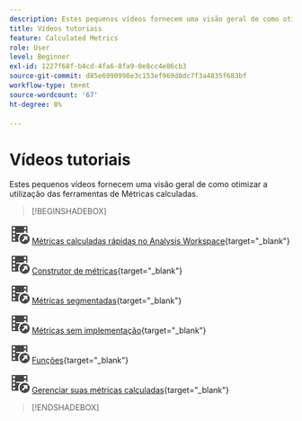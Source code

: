 ```yaml
---
description: Estes pequenos vídeos fornecem uma visão geral de como otimizar a utilização das ferramentas de Métricas calculadas.
title: Vídeos tutoriais
feature: Calculated Metrics
role: User
level: Beginner
exl-id: 1227f68f-b4cd-4fa6-8fa9-0e8cc4e86cb3
source-git-commit: d85e6990998e3c153ef969d8dc7f3a4835f683bf
workflow-type: tm+mt
source-wordcount: '67'
ht-degree: 8%

---
```


# Vídeos tutoriais

Estes pequenos vídeos fornecem uma visão geral de como otimizar a utilização das ferramentas de Métricas calculadas.

>[!BEGINSHADEBOX]

![VideoCheckedOut](/help/assets/icons/VideoCheckedOut.svg) [Métricas calculadas rápidas no Analysis Workspace](https://experienceleague.adobe.com/docs/analytics-learn/tutorials/components/calculated-metrics/quick-calculated-metrics-in-analysis-workspace.html?lang=pt-BR){target="_blank"}

![VideoCheckedOut](/help/assets/icons/VideoCheckedOut.svg) [Construtor de métricas](https://experienceleague.adobe.com/docs/analytics-learn/tutorials/components/calculated-metrics/calculated-metrics-metric-builder.html?lang=pt-BR){target="_blank"}

![VideoCheckedOut](/help/assets/icons/VideoCheckedOut.svg) [Métricas segmentadas](https://experienceleague.adobe.com/docs/analytics-learn/tutorials/components/calculated-metrics/calculated-metrics-segmented-metrics.html?lang=pt-BR){target="_blank"}

![VideoCheckedOut](/help/assets/icons/VideoCheckedOut.svg) [Métricas sem implementação](https://experienceleague.adobe.com/docs/analytics-learn/tutorials/components/calculated-metrics/calculated-metrics-implementationless-metrics.html?lang=pt-BR){target="_blank"}

![SaídaDeVídeo](/help/assets/icons/VideoCheckedOut.svg) [Funções](https://experienceleague.adobe.com/docs/analytics-learn/tutorials/components/calculated-metrics/calculated-metrics-functions.html?lang=pt-BR){target="_blank"}

![SaídaDoVídeo](/help/assets/icons/VideoCheckedOut.svg) [Gerenciar suas métricas calculadas](https://experienceleague.adobe.com/docs/analytics-learn/tutorials/components/calculated-metrics/manage-your-calculated-metrics.html?lang=pt-BR){target="_blank"}


>[!ENDSHADEBOX]
